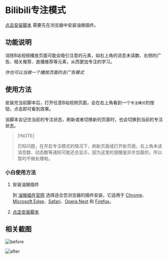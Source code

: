 # Bilibili专注模式

[点击安装脚本](https://github.com/cndiandian/bilibili-focus/raw/main/dist/bilibili-focus.user.js) 需要先在浏览器中安装油猴插件。



## 功能说明

消除B站视频播放页面可能会吸引注意的元素，如右上角的消息未读数、右侧的广告、相关推荐、直播推荐等元素，从而更加专注的学习。

_你也可以当做一个播放页面的去广告模式_



## 使用方法

安装完当前脚本后，打开任意B站视频页面，会在右上角看到一个`专注模式`的按钮，点击即可看到效果。

该脚本会记住当前的专注状态，刷新或者切换新的页面时，也会切换到当前的专注状态。

> \[!NOTE]
>
> 已知问题，在开启专注模式的情况下，刷新页面或打开新页面，右上角未读消息数、动态数等通知可能还会显示，因为这里的提醒是异步加载的，所以暂时不做处理啦。



### 小白使用方法

1. 安装油猴插件

   到 [油猴插件官网](https://www.tampermonkey.net/index.php?browser=chrome&locale=zh) 选择适合您浏览器的插件安装，它适用于 [Chrome](https://www.tampermonkey.net/index.php?browser=chrome&locale=zh)、[Microsoft Edge](https://www.tampermonkey.net/index.php?browser=edge&locale=zh)、[Safari](https://www.tampermonkey.net/index.php?browser=safari&locale=zh)、[Opera Next](https://www.tampermonkey.net/index.php?browser=opera&locale=zh) 和 [Firefox](https://www.tampermonkey.net/index.php?browser=firefox&locale=zh)。

2. [点击安装脚本](https://github.com/cndiandian/bilibili-focus/raw/main/dist/bilibili-focus.user.js)



## 相关截图

![before](https://qiniu.xshwy.cn/bilibili_focus/before.webp)

![after](https://qiniu.xshwy.cn/bilibili_focus/after.webp)
